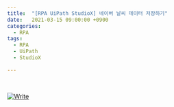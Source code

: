 ```yaml
---
title:  "[RPA UiPath StudioX] 네이버 날씨 데이터 저장하기"
date:   2021-03-15 09:00:00 +0900
categories:
  - RPA
tags:
  - RPA
  - UiPath
  - StudioX

---
```


<br>

[![Write](http://img.youtube.com/vi/5r7eWggx3A0/maxresdefault.jpg)](https://www.youtube.com/watch?v=5r7eWggx3A0)
